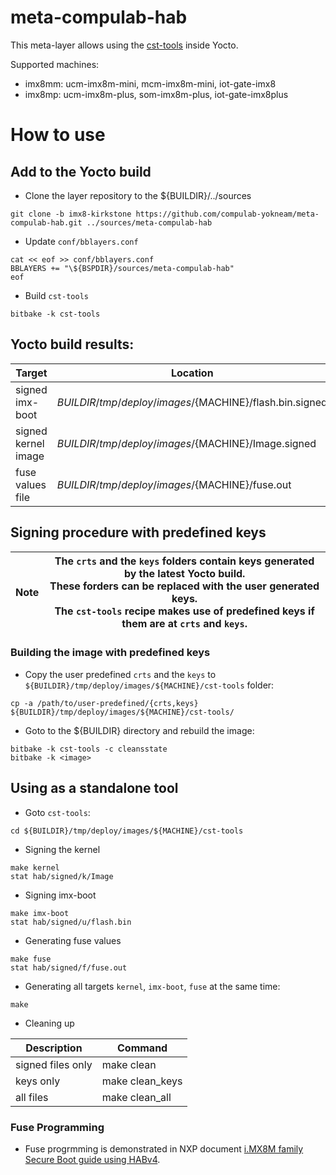 # meta-compulab-hab

This meta-layer allows using the [cst-tools](https://github.com/compulab-yokneam/cst-tools/tree/master/imx8) inside Yocto.

Supported machines:
* imx8mm: ucm-imx8m-mini, mcm-imx8m-mini, iot-gate-imx8
* imx8mp: ucm-imx8m-plus, som-imx8m-plus, iot-gate-imx8plus

# How to use

## Add to the Yocto build
* Clone the layer repository to the ${BUILDIR}/../sources
```
git clone -b imx8-kirkstone https://github.com/compulab-yokneam/meta-compulab-hab.git ../sources/meta-compulab-hab
```

* Update `conf/bblayers.conf`
```
cat << eof >> conf/bblayers.conf
BBLAYERS += "\${BSPDIR}/sources/meta-compulab-hab"
eof
```

* Build `cst-tools`
```
bitbake -k cst-tools
```

## Yocto build results:
|Target|Location|
|---|---|
|signed imx-boot|${BUILDIR}/tmp/deploy/images/${MACHINE}/flash.bin.signed|
|signed kernel image|${BUILDIR}/tmp/deploy/images/${MACHINE}/Image.signed|
|fuse values file|${BUILDIR}/tmp/deploy/images/${MACHINE}/fuse.out|


## Signing procedure with predefined keys

|Note|The `crts` and the `keys` folders contain keys generated by the latest Yocto build.<br>These forders can be replaced with the user generated keys.<br>The `cst-tools` recipe makes use of predefined keys if them are at `crts` and `keys`.|
|---|---|

### Building the image with predefined keys

* Copy the user predefined `crts` and the `keys` to `${BUILDIR}/tmp/deploy/images/${MACHINE}/cst-tools` folder:
```
cp -a /path/to/user-predefined/{crts,keys} ${BUILDIR}/tmp/deploy/images/${MACHINE}/cst-tools/
```

* Goto to the ${BUILDIR} directory and rebuild the image:
```
bitbake -k cst-tools -c cleansstate
bitbake -k <image>
```

## Using as a standalone tool

* Goto `cst-tools`:
```
cd ${BUILDIR}/tmp/deploy/images/${MACHINE}/cst-tools
```

* Signing the kernel
```
make kernel
stat hab/signed/k/Image
```

* Signing imx-boot
```
make imx-boot
stat hab/signed/u/flash.bin
```

* Generating fuse values
```
make fuse
stat hab/signed/f/fuse.out
```

* Generating all targets `kernel`, `imx-boot`, `fuse` at the same time:
```
make
```

* Cleaning up

|Description|Command|
|---|---|
| signed files only |make clean|
| keys only |make clean_keys|
| all files |make clean_all|

### Fuse Programming
* Fuse progrmming is demonstrated in NXP document [i.MX8M family Secure Boot guide using HABv4](https://github.com/nxp-imx/uboot-imx/blob/lf_v2022.04/doc/imx/habv4/guides/mx8m_secure_boot.txt).
